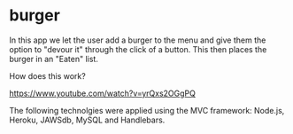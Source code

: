 # burger



In this app we let the user add a burger to the menu and give them the option to "devour it" through the click of a button. This then places the burger in an "Eaten" list. 

How does this work? 

https://www.youtube.com/watch?v=yrQxs2OGgPQ

The following technolgies were applied using the MVC framework: Node.js, Heroku, JAWSdb, MySQL and Handlebars. 
